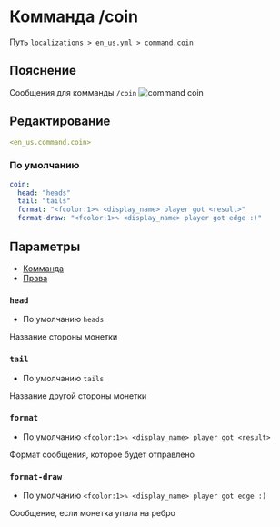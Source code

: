 # Комманда /coin
Путь `localizations > en_us.yml > command.coin`

## Пояснение
Сообщения для комманды `/coin`
![command coin](/commandcoin.png)

## Редактирование
```yaml
<en_us.command.coin>
```

### По умолчанию
```yaml
coin:
  head: "heads"
  tail: "tails"
  format: "<fcolor:1>✎ <display_name> player got <result>"
  format-draw: "<fcolor:1>✎ <display_name> player got edge :)"
```

## Параметры

- [Комманда](/ru/command/coin/)
- [Права](/ru/permission/command/coin/)

### `head`
- По умолчанию `heads`

Название стороны монетки

### `tail`
- По умолчанию `tails`

Название другой стороны монетки

### `format`
- По умолчанию `<fcolor:1>✎ <display_name> player got <result>`

Формат сообщения, которое будет отправлено

### `format-draw`
- По умолчанию `<fcolor:1>✎ <display_name> player got edge :)`

Сообщение, если монетка упала на ребро

